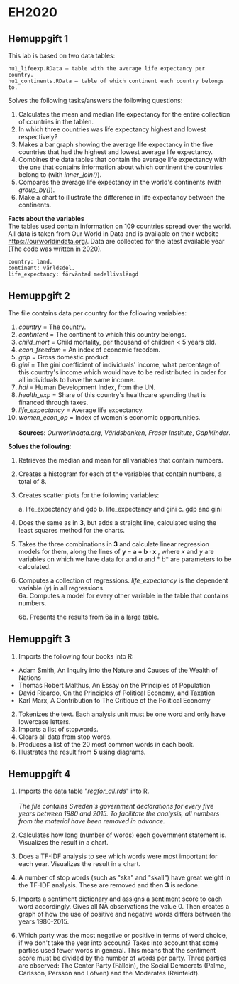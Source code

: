 # EH2020

## Hemuppgift 1
This lab is based on two data tables:

    hu1_lifeexp.RData – table with the average life expectancy per country.
    hu1_continents.RData – table of which continent each country belongs to.

Solves the following tasks/answers the following questions:
1. Calculates the mean and median life expectancy for the entire collection of countries in the tablen.
2. In which three countries was life expectancy highest and lowest respectively?
3. Makes a bar graph showing the average life expectancy in the five countries that had the highest and lowest average life expectancy.
4. Combines the data tables that contain the average life expectancy with the one that contains information about which continent the countries belong to (with *inner_join()*).
5. Compares the average life expectancy in the world's continents (with *group_by()*).
6. Make a chart to illustrate the difference in life expectancy between the continents.

**Facts about the variables**\
The tables used contain information on 109 countries spread over the world. All data is taken from Our World in Data and is available on their website https://ourworldindata.org/. Data are collected for the latest available year (The code was written in 2020).

    country: land.
    continent: världsdel.
    life_expectancy: förväntad medellivslängd

## Hemuppgift 2
The file contains data per country for the following variables:
1. *country* = The country.
2. *contintent* = The continent to which this country belongs.
3. *child_mort* = Child mortality, per thousand of children < 5 years old.
4. *econ_freedom* = An index of economic freedom.
5. *gdp* = Gross domestic product.
6. *gini* = The gini coefficient of individuals' income, what percentage of this country's income which would have to be redistributed in order for all individuals to have the same income.
7. *hdi* = Human Development Index, from the UN.
8. *health_exp* = Share of this country's healthcare spending that is financed through taxes.
9. *life_expectancy* = Average life expectancy.
10. *women_econ_op* = Index of women's economic opportunities.
\
\
**Sources**: *Ourworlindata.org*, *Världsbanken*, *Fraser Institute*, *GapMinder*.


**Solves the following**:
1. Retrieves the median and mean for all variables that contain numbers.
2. Creates a histogram for each of the variables that contain numbers, a total of 8.
3. Creates scatter plots for the following variables:

    a. life_expectancy and gdp
    b. life_expectancy and gini
    c. gdp and gini

4. Does the same as in **3**, but adds a straight line, calculated using the least squares method for the charts.
5. Takes the three combinations in **3** and calculate linear regression models for them, along the lines of **y = a + b · x** , where *x* and *y* are variables on which we have data for and *a* and * b* are parameters to be calculated. 
6. Computes a collection of regressions. *life_expectancy* is the dependent variable (*y*) in all regressions.\
    6a. Computes a model for every other variable in the table that contains numbers.

    6b. Presents the results from 6a in a large table.

## Hemuppgift 3
1. Imports the following four books into R:
- Adam Smith, An Inquiry into the Nature and Causes of the Wealth of Nations 
- Thomas Robert Malthus, An Essay on the Principles of Population
- David Ricardo, On the Principles of Political Economy, and Taxation
- Karl Marx, A Contribution to The Critique of the Political Economy

2. Tokenizes the text. Each analysis unit must be one word and only have lowercase letters.
3. Imports a list of stopwords.
4. Clears all data from stop words.
5. Produces a list of the 20 most common words in each book.
6. Illustrates the result from **5** using diagrams.

## Hemuppgift 4

1.	Imports the data table "*regfor_all.rds*" into R.
\
\
*The file contains Sweden's government declarations for every five years between 1980 and 2015. To facilitate the analysis, all numbers from the material have been removed in advance.* 

2.	Calculates how long (number of words) each government statement is. Visualizes the result in a chart.

3.	Does a TF-IDF analysis to see which words were most important for each year. Visualizes the result in a chart.

4.	A number of stop words (such as "ska" and "skall") have great weight in the TF-IDF analysis. These are removed and then **3** is redone.

5.	Imports a sentiment dictionary and assigns a sentiment score to each word accordingly. Gives all NA observations the value 0. Then creates a graph of how the use of positive and negative words differs between the years 1980-2015.

6.	Which party was the most negative or positive in terms of word choice, if we don't take the year into account? Takes into account that some parties used fewer words in general. This means that the sentiment score must be divided by the number of words per party. Three parties are observed: The Center Party (Fälldin), the Social Democrats (Palme, Carlsson, Persson and Löfven) and the Moderates (Reinfeldt).

